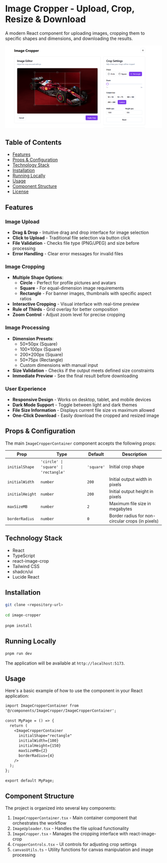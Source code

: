 
# Image Cropper - Upload, Crop, Resize & Download

A modern React component for uploading images, cropping them to specific shapes and dimensions, and downloading the results.

![Project Screenshot](/public/mainPage.png)
##  Table of Contents

- [Features](#features)
- [Props & Configuration](#props--configuration)
- [Technology Stack](#technology-stack)
- [Installation](#installation)
- [Running Locally](#running-locally)
- [Usage](#usage)
- [Component Structure](#component-structure)
- [License](#license)

## Features

### Image Upload
- **Drag & Drop** - Intuitive drag and drop interface for image selection
- **Click to Upload** - Traditional file selection via button click
- **File Validation** - Checks file type (PNG/JPEG) and size before processing
- **Error Handling** - Clear error messages for invalid files

### Image Cropping
- **Multiple Shape Options**:
  - **Circle** - Perfect for profile pictures and avatars
  - **Square** - For equal-dimension image requirements
  - **Rectangle** - For banner images, thumbnails with specific aspect ratios
- **Interactive Cropping** - Visual interface with real-time preview
- **Rule of Thirds** - Grid overlay for better composition
- **Zoom Control** - Adjust zoom level for precise cropping

### Image Processing
- **Dimension Presets**:
  - 50×50px (Square)
  - 100×100px (Square)
  - 200×200px (Square)
  - 50×75px (Rectangle)
  - Custom dimensions with manual input
- **Size Validation** - Checks if the output meets defined size constraints
- **Immediate Preview** - See the final result before downloading

### User Experience
- **Responsive Design** - Works on desktop, tablet, and mobile devices
- **Dark Mode Support** - Toggle between light and dark themes
- **File Size Information** - Displays current file size vs maximum allowed
- **One-Click Download** - Easily download the cropped and resized image

## Props & Configuration

The main `ImageCropperContainer` component accepts the following props:

| Prop | Type | Default | Description |
|------|------|---------|-------------|
| `initialShape` | `'circle' \| 'square' \| 'rectangle'` | `'square'` | Initial crop shape |
| `initialWidth` | `number` | `200` | Initial output width in pixels |
| `initialHeight` | `number` | `200` | Initial output height in pixels |
| `maxSizeMB` | `number` | `2` | Maximum file size in megabytes |
| `borderRadius` | `number` | `0` | Border radius for non-circular crops (in pixels) |

## Technology Stack

- React
- TypeScript
- react-image-crop
- Tailwind CSS
- shadcn/ui
- Lucide React

## Installation

```bash
git clone <repository-url>

cd image-cropper

pnpm install
```

## Running Locally

```bash
pnpm run dev
```

The application will be available at `http://localhost:5173`.

## Usage

Here's a basic example of how to use the component in your React application:

```tsx
import ImageCropperContainer from '@/components/ImageCropper/ImageCropperContainer';

const MyPage = () => {
  return (
    <ImageCropperContainer 
      initialShape="rectangle"
      initialWidth={100}
      initialHeight={150}
      maxSizeMB={2}
      borderRadius={4}
    />
  );
};

export default MyPage;
```

## Component Structure

The project is organized into several key components:

1. `ImageCropperContainer.tsx` - Main container component that orchestrates the workflow
2. `ImageUploader.tsx` - Handles the file upload functionality
3. `ImageCropper.tsx` - Manages the cropping interface with react-image-crop
4. `CropperControls.tsx` - UI controls for adjusting crop settings
5. `canvasUtils.ts` - Utility functions for canvas manipulation and image processing

